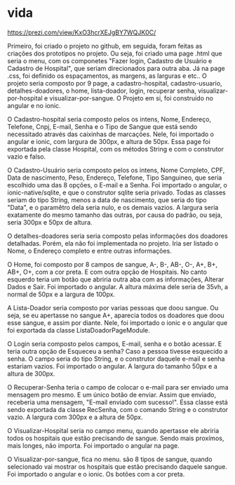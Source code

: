 # vida

https://prezi.com/view/KxO3hcrXEJgBY7WQJK0C/

Primeiro, foi criado o projeto no github, em seguida, foram feitas as criações dos prototipos no projeto. 
Ou seja, foi criado uma page .html que seria o menu, com os componetes "Fazer login, Cadastro de Usuário e Cadastro de Hospital", que seriam direcionados para outra aba. 
Já na page .css, foi definido os espaçamentos, as margens, as larguras e etc..
O projeto seria composto por 9 page, a cadastro-hospital, cadastro-usuario, detalhes-doadores, o home, lista-doador, login, recuperar senha, visualizar-por-hospital e visualizar-por-sangue. O Projeto em si, foi construido no angular e no ionic.

O Cadastro-hospital seria composto pelos os intens, Nome, Endereço, Telefone, Cnpj, E-mail, Senha e o Tipo de Sangue que está sendo necessitado através das caixinhas de marcações. Nele, foi importado o angular e ionic, com largura de 300px, e altura de 50px. 
Essa page foi exportada pela classe Hospital, com os métodos String e com o construtor vazio e falso.

O Cadastro-Usuário seria composto pelos os intens, Nome Completo, CPF, Data de nascimento, Peso, Endereço, Telefone, Tipo Sanguineo, que seria escolhido uma das 8 opções, o E-mail e a Senha. Foi importado o angular, o ionic-native/sqlite, e que o construtor sqlite seria privado. Todas as classes seriam do tipo String, menos a data de nascimento, que seria do tipo "Data", e o paramêtro dela seria nulo, e os demais vazios. A largura seria exatamente do mesmo tamanho das outras, por causa do padrão, ou seja, seria 300px e 50px de altura.

O detalhes-doadores seria seria composto pelas informações dos doadores detalhadas. Porém, ela não foi implementada no projeto. Iria ser listado o Nome, o Endereço completo e entre outras informações. 

O Home, foi composto por 8 campos de sangue, A-, B-, AB-, O-, A+, B+, AB+, O+, com a cor preta. E com outra opção de Hospitais. No canto esquerdo teria um botão que abriria outra aba com as informações, Alterar Dados e Sair. Foi importado o angular. A altura máxima dele seria de 35vh, a normal de 50px e a largura de 100px. 

A Lista-Doador seria composto por varias pessoas que doou sangue. Ou seja, se eu apertasse no sangue A+, aparecia todos os doadores que doou esse sangue, e assim por diante. Nele, foi importado o ionic e o angular que foi exportada da classe ListaDoadorPageModule.

O Login seria composto pelos campos, E-mail, senha e o botão acessar. E teria outra opção de Esqueceu a senha? Caso a pessoa tivesse esquecido a senha. O campo seria do tipo String, e o construtor daquele e-mail e senha estariam vazios. Foi importado o angular. A largura do tamanho 50px e a altura de 300px.

O Recuperar-Senha teria o campo de colocar o e-mail para ser enviado uma mensagem pro mesmo. E um único botão de enviar. Assim que enviado, receberia uma mensagem, "E-mail enviado com sucesso!". Essa  classe está sendo exportada da classe RecSenha, com o comando String e o construtor vazio. A largura com 300px e a altura de 50px.

O Visualizar-Hospital seria no campo menu, quando apertasse ele abriria todos os hospitais que estão precisando de sangue. Sendo mais proxímos, mais longes, não importa. Foi importado o angular na page.

O Visualizar-por-sangue, fica no menu. são 8 tipos de sangue, quando selecionado vai mostrar os hospitais que estão precisando daquele sangue. Foi importado o angular e o ionic. Os botões com a cor preta. 
